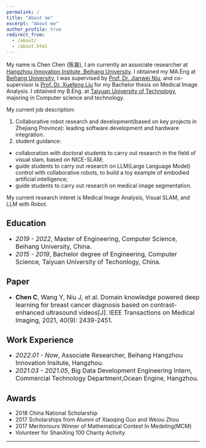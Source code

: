 ```yaml
---
permalink: /
title: "About me"
excerpt: "About me"
author_profile: true
redirect_from: 
  - /about/
  - /about.html
---
```

My name is Chen Chen (陈晨), 
I am currently an associate researcher at <a href="https://hzii.buaa.edu.cn" target="_blank">Hangzhou Innovation Insitute, Beihang University</a>. 
I obtained my MA.Eng at <a href="https://ev.buaa.edu.cn" target="_blank">Beihang University</a>, I was supervised by <a href="https://shi.buaa.edu.cn/07382/en/index.htm" target="_blank">Prof. Dr. Jianwei Niu</a>, and co-supervisor is <a href="https://scse.buaa.edu.cn/info/1388/8172.htm" target="_blank"> Prof. Dr. Xuefeng Liu</a> for my Bachelor thesis on Medical Image Analysis.
I obtained my B.Eng. at <a href="https://english.tyut.edu.cn" target="_blank">Taiyuan University of Technology</a>, majoring in Computer science and technology.

My current job description:
1. Collaborative robot research and development(based on key projects in Zhejiang Province): leading software development and hardware integration.
2. student guidance: 
- collaboration with doctoral students to carry out research in the field of visual slam, based on NICE-SLAM; 
- guide students to carry out research on LLM(Large Language Model) control with collaborative robots, to build a toy example of embodied artificial intelligence;
- guide students to carry out research on medical image segmentation.


My current research interet is Medical Image Analysis, Visual SLAM, and LLM with Robot.

## Education
- *<font size=3>2019 - 2022</font>*<font size=3>, Master of Engineering, Computer Science, Beihang University, China. </font>
- *<font size=3>2015 - 2019</font>*<font size=3>, Bachelor degree of Engineering, Computer Science, Taiyuan University of Techonlogy, China. </font>

## Paper
- <font size=3>**Chen C**, Wang Y, Niu J, et al. Domain knowledge powered deep learning for breast cancer diagnosis based on contrast-enhanced ultrasound videos[J]. IEEE Transactions on Medical Imaging, 2021, 40(9): 2439-2451.</font>

## Work Experience 
- *<font size=3>2022.01 - Now</font>*<font size=3>, Associate Researcher, Beihang Hangzhou Innovation Insitute, Hangzhou. </font>
- *<font size=3>2021.03 - 2021.05</font>*<font size=3>, Big Data Development Engineering Intern, Commercial Technology Department,Ocean Engine, Hangzhou. </font>

## Awards
- 2018 China National Scholarship
- 2017 Scholarships from Alumni of Xiaoqing Guo and Weiou Zhou
- 2017 Meritoriours Winner of Mathematical Contest In Medeling(MCM)
- Volunteer for ShanXing 100 Charity Activity


---
<script type="text/javascript" id="clstr_globe" src="//clustrmaps.com/globe.js?d=hhQoIXhmr9DNlT_wos8ClOn-HmKrhWiB2HKR_WCBJDQ"></script>